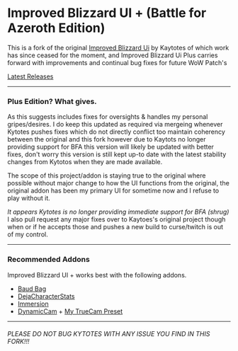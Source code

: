 Improved Blizzard UI + (Battle for Azeroth Edition)
===================================================

This is a fork of the original [Improved Blizzard Ui]( https://github.com/kaytotes/ImprovedBlizzardUIPlus) by Kaytotes 
of which work has since ceased for the moment, and Improved Blizzard Ui Plus carries forward with improvements and continual bug fixes for future WoW Patch's

[Latest Releases](https://github.com/Misunderstood-Wookiee/ImprovedBlizzardUIPlus/releases/ "Download from GitHub Releases")

_________________________________________________________________________________________________________________
### Plus Edition? What gives.
As this suggests includes fixes for oversights & handles my personal gripes/desires. I do keep this updated as required via mergeing whenever Kytotes pushes fixes which do not directly conflict too maintain coherency between the original and this fork however due to Kaytots no longer providing support for BFA this version will likely be updated with better fixes, don't worry this version is still kept up-to date with the latest stability changes from Kytotos when they are made available.

The scope of this project/addon is staying true to the original where possible without major change to how the UI functions from the original, the original addon has been my primary UI for sometime now and I refuse to play without it.

*It appears Kytotes is no longer providing immediate support for BFA (shrug)*
I also pull request any major fixes over to Kaytoes's original project though when or if he accepts those and pushes a new build to curse/twitch is out of my control.
_________________________________________________________________________________________________________________
### Recommended Addons
Improved Blizzard UI + works best with the following addons.
* [Baud Bag](https://www.curseforge.com/wow/addons/baud-bag)
* [DejaCharacterStats](https://www.curseforge.com/wow/addons/dejacharacterstats)
* [Immersion](https://wow.curseforge.com/projects/immersion)
* [DynamicCam](https://wow.curseforge.com/projects/dynamiccam) + [My TrueCam Preset](https://pastebin.com/JY12CPND)
_________________________________________________________________________________________________________________
###### PLEASE DO NOT BUG KYTOTES WITH ANY ISSUE YOU FIND IN THIS FORK!!!
